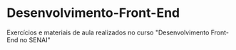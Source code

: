 # Desenvolvimento-Front-End
Exercícios e materiais de aula realizados no curso "Desenvolvimento Front-End no SENAI"
